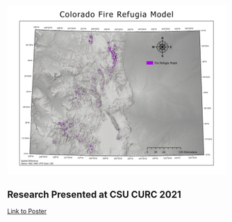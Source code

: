 ![Image of FR](https://github.com/jgrovegeo/Colorado_Fire_Refugia_Project/blob/main/CO_FR_Model_Github.jpg)

## Research Presented at CSU CURC 2021
[Link to Poster](https://urs21-csu.ipostersessions.com/default.aspx?s=0A-D8-99-13-89-16-55-90-18-EC-40-9F-EE-09-C8-2D&guestview=true)
